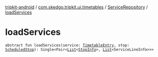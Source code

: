 [tripkit-android](../../index.md) / [com.skedgo.tripkit.ui.timetables](../index.md) / [ServiceRepository](index.md) / [loadServices](./load-services.md)

# loadServices

`abstract fun loadServices(service: `[`TimetableEntry`](../../com.skedgo.tripkit.ui.model/-timetable-entry/index.md)`, stop: `[`ScheduledStop`](../../com.skedgo.android.common.model/-scheduled-stop/index.md)`): Single<Pair<`[`List`](https://kotlinlang.org/api/latest/jvm/stdlib/kotlin.collections/-list/index.html)`<`[`StopInfo`](../../com.skedgo.tripkit.ui.model/-stop-info/index.md)`>, `[`List`](https://kotlinlang.org/api/latest/jvm/stdlib/kotlin.collections/-list/index.html)`<ServiceLineInfo>>>`